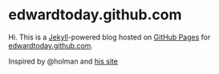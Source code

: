 # edwardtoday.github.com

Hi. This is a [Jekyll](http://github.com/mojombo/jekyll)-powered blog hosted on [GitHub Pages](http://pages.github.com/) for [edwardtoday.github.com](http://edwardtoday.github.com).

Inspired by @holman and [his site](http://edwardtoday.github.com)